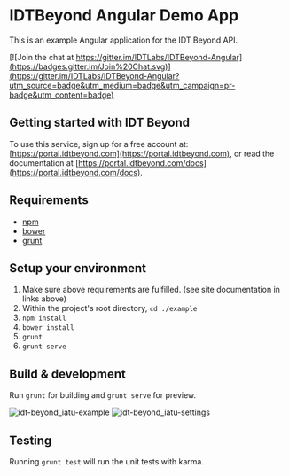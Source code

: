 IDTBeyond Angular Demo App
========

This is an example Angular application for the IDT Beyond API. 

[![Join the chat at https://gitter.im/IDTLabs/IDTBeyond-Angular](https://badges.gitter.im/Join%20Chat.svg)](https://gitter.im/IDTLabs/IDTBeyond-Angular?utm_source=badge&utm_medium=badge&utm_campaign=pr-badge&utm_content=badge)

## Getting started with IDT Beyond

To use this service, sign up for a free account at: [https://portal.idtbeyond.com](https://portal.idtbeyond.com), or read the documentation at [https://portal.idtbeyond.com/docs](https://portal.idtbeyond.com/docs).

## Requirements

- [npm](https://www.npmjs.com/)
- [bower](http://bower.io/#install-bower)
- [grunt](http://gruntjs.com/getting-started)

## Setup your environment

1. Make sure above requirements are fulfilled. (see site documentation in links above)
2. Within the project's root directory, `cd ./example`
3. `npm install`
4. `bower install`
5. `grunt`
6. `grunt serve`

## Build & development

Run `grunt` for building and `grunt serve` for preview.

![idt-beyond_iatu-example](https://cloud.githubusercontent.com/assets/2286035/6511765/dd686dca-c33c-11e4-92a1-efab86af4e1e.png)
![idt-beyond_iatu-settings](https://cloud.githubusercontent.com/assets/2286035/6511766/dd688df0-c33c-11e4-8af6-2fe3b0247c4c.png)

## Testing

Running `grunt test` will run the unit tests with karma.
